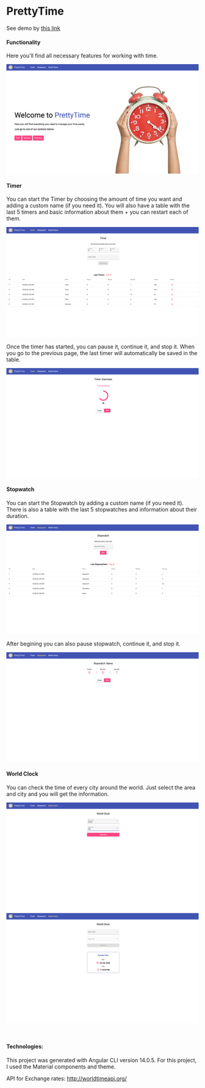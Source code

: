 # PrettyTime
See demo by [this link](https://zoromari.github.io/pretty-time/) 



#### Functionality
Here you'll find all necessary features for working with time. 

![new-exercise](./src/assets/readMe/main.png)
#### Timer
You can start the Timer by choosing the amount of time you want and adding a custom name (if you need it). 
You will also have a table with the last 5 timers and basic information about them + you can restart each of them.

![new-exercise](./src/assets/readMe/timer.png)

Once the timer has started, you can pause it, continue it, and stop it. When you go to the previous page, the last timer will automatically be saved in the table.

![new-exercise](./src/assets/readMe/timer_active.png)
#### Stopwatch
You can start the Stopwatch by adding a custom name (if you need it). 
There is also a table with the last 5 stopwatches and information about their duration.

![new-exercise](./src/assets/readMe/stopwatch.png)


After begining you can also pause stopwatch, continue it, and stop it.

![new-exercise](./src/assets/readMe/stopwatch_active.png)

#### World Clock
You can check the time of every city around the world. Just select the area and city and you will get the information.

![new-exercise](./src/assets/readMe/worldClock_select.png)
![new-exercise](./src/assets/readMe/worldClock_result.png)


<br>

#### Technologies:
This project was generated with Angular CLI version 14.0.5. 
For this project, I used the Material components and theme. 

API for Exchange rates: http://worldtimeapi.org/
